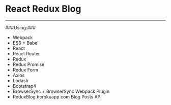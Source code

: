 # React Redux Blog

-----
###Using:###
* Webpack
* ES6 + Babel
* React
* React Router
* Redux
* Redux Promise
* Redux Form
* Axios
* Lodash
* Bootstrap4
* BrowserSync + BrowserSync Webpack Plugin
* ReduxBlog.herokuapp.com Blog Posts API